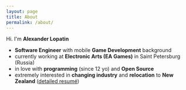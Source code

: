 ```yaml
---
layout: page
title: About
permalink: /about/
---
```


Hi. I'm **Alexander Lopatin**

- **Software Engineer** with mobile **Game Development** background
- currently working at **Electronic Arts (EA Games)** in Saint Petersburg (Russia)
- in love with **programming** (since 12 yo) and **Open Source**
- extremely interested in **changing industry** and **relocation** to **New Zealand** ([detailed resumé](https://git.io/vVMdk))
